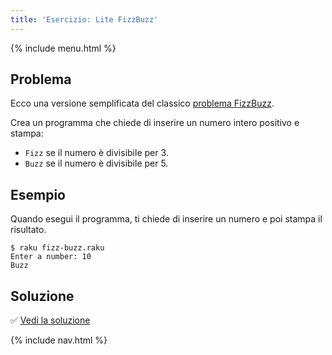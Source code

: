 ```yaml
---
title: 'Esercizio: Lite FizzBuzz'
---
```


{% include menu.html %}

## Problema

Ecco una versione semplificata del classico [problema FizzBuzz](https://en.wikipedia.org/wiki/Fizz_buzz).

Crea un programma che chiede di inserire un numero intero positivo e stampa:

* `Fizz` se il numero è divisibile per 3.
* `Buzz` se il numero è divisibile per 5.

## Esempio

Quando esegui il programma, ti chiede di inserire un numero e poi stampa il risultato.

```console
$ raku fizz-buzz.raku
Enter a number: 10
Buzz
```

## Soluzione

✅ [Vedi la soluzione](solution)

{% include nav.html %}